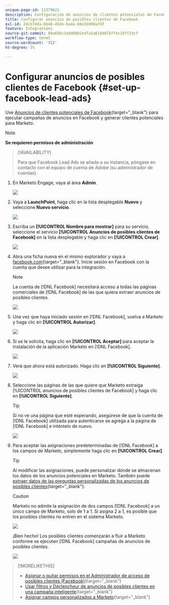 ```yaml
---
unique-page-id: 11379622
description: Configuración de anuncios de clientes potenciales de Facebook - Documentos de Marketo - Documentación del producto
title: Configurar anuncios de posibles clientes de Facebook
exl-id: 24cb74da-6b46-45de-ba4a-66e3d490afd7
feature: Integrations
source-git-commit: 09a656c3a0d0002edfa1a61b987bff4c1dff33cf
workflow-type: tm+mt
source-wordcount: '312'
ht-degree: 3%

---
```


# Configurar anuncios de posibles clientes de Facebook {#set-up-facebook-lead-ads}

Use [Anuncios de clientes potenciales de Facebook](https://www.facebook.com/business/ads/ad-objectives/lead-generation){target="_blank"} para ejecutar campañas de anuncios en Facebook y generar clientes potenciales para Marketo.

>[!NOTE]
>
>**Se requieren permisos de administración**

>[!AVAILABILITY]
>
>Para que Facebook Lead Ads se añada a su instancia, póngase en contacto con el equipo de cuenta de Adobe (su administrador de cuentas).

1. En Marketo Engage, vaya al área **Admin**.

   ![](assets/set-up-facebook-lead-ads-1.png)

1. Vaya a **LaunchPoint**, haga clic en la lista desplegable **Nuevo** y seleccione **Nuevo servicio**.

   ![](assets/set-up-facebook-lead-ads-2.png)

1. Escriba un **[!UICONTROL Nombre para mostrar]** para su servicio, seleccione el servicio **[!UICONTROL Anuncios de posibles clientes de Facebook]** en la lista desplegable y haga clic en **[!UICONTROL Crear]**.

   ![](assets/set-up-facebook-lead-ads-3.png)

1. Abra una ficha nueva en el mismo explorador y vaya a [facebook.com](https://www.facebook.com){target="_blank"}. Inicie sesión en Facebook con la cuenta que desee utilizar para la integración.

   >[!NOTE]
   >
   >La cuenta de [!DNL Facebook] necesitará acceso a todas las páginas comerciales de [!DNL Facebook] de las que quiera extraer anuncios de posibles clientes.

   ![](assets/set-up-facebook-lead-ads-4.png)

1. Una vez que haya iniciado sesión en [!DNL Facebook], vuelva a Marketo y haga clic en **[!UICONTROL Autorizar]**.

   ![](assets/set-up-facebook-lead-ads-5.png)

1. Si se le solicita, haga clic en **[!UICONTROL Aceptar]** para aceptar la instalación de la aplicación Marketo en [!DNL Facebook].

   ![](assets/set-up-facebook-lead-ads-6.png)

1. Verá que ahora está autorizado. Haga clic en **[!UICONTROL Siguiente]**.

   ![](assets/set-up-facebook-lead-ads-7.png)

1. Seleccione las páginas de las que quiere que Marketo extraiga [!UICONTROL anuncios de posibles clientes de Facebook] y haga clic en **[!UICONTROL Siguiente]**.

   >[!TIP]
   >
   >Si no ve una página que esté esperando, asegúrese de que la cuenta de [!DNL Facebook] utilizada para autenticarse se agrega a la página de [!DNL Facebook] e inténtelo de nuevo.

   ![](assets/set-up-facebook-lead-ads-8.png)

1. Para aceptar las asignaciones predeterminadas de [!DNL Facebook] a los campos de Marketo, simplemente haga clic en **[!UICONTROL Crear]**.

   >[!TIP]
   >
   >Al modificar las asignaciones, puede personalizar dónde se almacenan los datos de los anuncios potenciales en Marketo. También puede [extraer datos de las preguntas personalizadas de los anuncios de posibles clientes](/help/marketo/product-docs/demand-generation/facebook/set-up-facebook-lead-ads/map-custom-fields-to-marketo.md){target="_blank"}.

   >[!CAUTION]
   >
   >Marketo no admite la asignación de dos campos [!DNL Facebook] a un único campo de Marketo, solo de 1 a 1. Si asigna 2 a 1, es posible que los posibles clientes no entren en el sistema Marketo.

   ![](assets/set-up-facebook-lead-ads-9.png)

   ¡Bien hecho! Los posibles clientes comenzarán a fluir a Marketo conforme se ejecuten [!DNL Facebook] campañas de anuncios de posibles clientes.

   ![](assets/set-up-facebook-lead-ads-10.png)

>[!MORELIKETHIS]
>
>* [Asignar o quitar permisos en el Administrador de acceso de posibles clientes (Facebook)](https://www.facebook.com/business/help/540596413257598?id=735435806665862){target="_blank"}
>* [Usar filtros y Déclencheur de anuncios de posibles clientes en una campaña inteligente](/help/marketo/product-docs/demand-generation/facebook/use-lead-ads-filters-and-triggers-in-a-smart-campaign.md){target="_blank"}
>* [Asignar campos personalizados a Marketo](/help/marketo/product-docs/demand-generation/facebook/set-up-facebook-lead-ads/map-custom-fields-to-marketo.md){target="_blank"}
